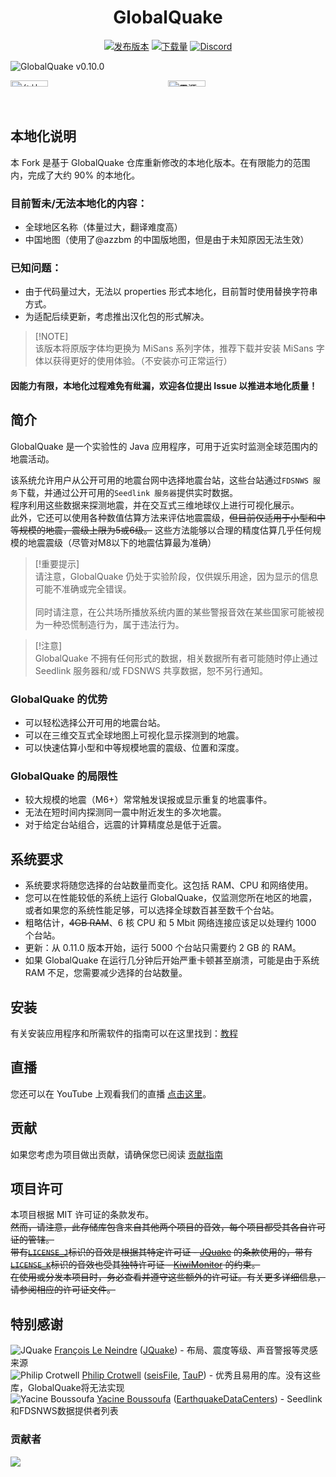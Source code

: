 <h1 align="center">
  GlobalQuake
</h1>

<p align="center">
  <a href="https://github.com/xspanger3770/GlobalQuake/releases"><img src="https://img.shields.io/github/release/xspanger3770/GlobalQuake.svg?style=for-the-badge&logo=github" alt="发布版本"></a> <a href="https://github.com/xspanger3770/GlobalQuake/releases"><img src="https://img.shields.io/github/downloads/xspanger3770/GlobalQuake/total?style=for-the-badge&logo=github" alt="下载量"></a> <a href="https://discord.gg/aCyuXfTyma"><img src="https://img.shields.io/badge/discord-立即加入-blue?logo=discord&style=for-the-badge" alt="Discord"></a>
</p>

![GlobalQuake v0.10.0](https://github.com/xspanger3770/GlobalQuake/assets/100421968/d38a0596-0242-4fe9-9766-67a486832364)

<div style="display: grid; grid-template-columns: 1fr 1fr;">
<img alt="台站管理器" title="台站管理器" src="https://github.com/xspanger3770/GlobalQuake/assets/100421968/a37319ec-2132-426a-b095-2e6a9e064322" style="width: 49%; height: auto;" />
<img alt="震源管理器" title="震源管理器" src="https://i.imgur.com/T1tmMtN.png" style="width: 49%; height: auto;" />
</div>

## 本地化说明

本 Fork 是基于 GlobalQuake 仓库重新修改的本地化版本。在有限能力的范围内，完成了大约 90% 的本地化。

### 目前暂未/无法本地化的内容：
- 全球地区名称（体量过大，翻译难度高）
- 中国地图（使用了@azzbm 的中国版地图，但是由于未知原因无法生效）

### 已知问题：
- 由于代码量过大，无法以 properties 形式本地化，目前暂时使用替换字符串方式。
- 为适配后续更新，考虑推出汉化包的形式解决。

> [!NOTE]<br>
> 该版本将原版字体均更换为 MiSans 系列字体，推荐下载并安装 MiSans 字体以获得更好的使用体验。（不安装亦可正常运行）

#### 因能力有限，本地化过程难免有纰漏，欢迎各位提出 Issue 以推进本地化质量！

## 简介

GlobalQuake 是一个实验性的 Java 应用程序，可用于近实时监测全球范围内的地震活动。

该系统允许用户从公开可用的地震台网中选择地震台站，这些台站通过`FDSNWS 服务`下载，并通过公开可用的`Seedlink 服务器`提供实时数据。\
程序利用这些数据来探测地震，并在交互式三维地球仪上进行可视化展示。\
此外，它还可以使用各种数值估算方法来评估地震震级，~~但目前仅适用于小型和中等规模的地震，震级上限为5或6级。~~
这些方法能够以合理的精度估算几乎任何规模的地震震级（尽管对M8以下的地震估算最为准确）

> [!重要提示]<br>
> 请注意，GlobalQuake 仍处于实验阶段，仅供娱乐用途，因为显示的信息可能不准确或完全错误。\
> \
> 同时请注意，在公共场所播放系统内置的某些警报音效在某些国家可能被视为一种恐慌制造行为，属于违法行为。

> [!注意]<br>
> GlobalQuake 不拥有任何形式的数据，相关数据所有者可能随时停止通过 Seedlink 服务器和/或 FDSNWS 共享数据，恕不另行通知。

### GlobalQuake 的优势

* 可以轻松选择公开可用的地震台站。
* 可以在三维交互式全球地图上可视化显示探测到的地震。
* 可以快速估算小型和中等规模地震的震级、位置和深度。

### GlobalQuake 的局限性

* 较大规模的地震（M6+）常常触发误报或显示重复的地震事件。
* 无法在短时间内探测同一震中附近发生的多次地震。
* 对于给定台站组合，远震的计算精度总是低于近震。

## 系统要求

- 系统要求将随您选择的台站数量而变化。这包括 RAM、CPU 和网络使用。
- 您可以在性能较低的系统上运行 GlobalQuake，仅监测您所在地区的地震，或者如果您的系统性能足够，可以选择全球数百甚至数千个台站。
- 粗略估计，~~4GB RAM~~、6 核 CPU 和 5 Mbit 网络连接应该足以处理约 1000 个台站。
- 更新：从 0.11.0 版本开始，运行 5000 个台站只需要约 2 GB 的 RAM。
- 如果 GlobalQuake 在运行几分钟后开始严重卡顿甚至崩溃，可能是由于系统 RAM 不足，您需要减少选择的台站数量。

## 安装

有关安装应用程序和所需软件的指南可以在这里找到：[教程](https://github.com/xspanger3770/GlobalQuake/wiki/Downloads-And-Installation)

## 直播

您还可以在 YouTube 上观看我们的直播 [点击这里](https://www.youtube.com/channel/UCZmcd4cQ2H_ELWAuUdOMgRQ/live)。

## 贡献

如果您考虑为项目做出贡献，请确保您已阅读 [贡献指南](https://github.com/xspanger3770/GlobalQuake/blob/main/CONTRIBUTING.md)

## 项目许可

本项目根据 MIT 许可证的条款发布。\
~~然而，请注意，此存储库包含来自其他两个项目的音效，每个项目都受其各自许可证的管辖。\
带有[`LICENSE_J`](https://github.com/xspanger3770/GlobalQuake/blob/main/LICENSE_J)标识的音效是根据其特定许可证 - [JQuake](https://jquake.net/) 的条款使用的，带有[`LICENSE_K`](https://github.com/xspanger3770/GlobalQuake/blob/main/LICENSE_K)标识的音效也受其独特许可证 - [KiwiMonitor](https://kiwimonitor.amebaownd.com/) 的约束。\
在使用或分发本项目时，务必查看并遵守这些额外的许可证。有关更多详细信息，请参阅相应的许可证文件。~~

## 特别感谢

![JQuake](https://images.weserv.nl/?url=avatars.githubusercontent.com/u/26931126?v=4&h=20&w=20&fit=cover&mask=circle&maxage=7d) [François Le Neindre](https://github.com/fleneindre) ([JQuake](https://jquake.net/en/)) - 布局、震度等级、声音警报等灵感来源\
![Philip Crotwell](https://images.weserv.nl/?url=avatars.githubusercontent.com/u/127367?v=4&h=20&w=20&fit=cover&mask=circle&maxage=7d) [Philip Crotwell](https://github.com/crotwell/) ([seisFile](http://crotwell.github.io/seisFile/), [TauP](http://crotwell.github.io/TauP/)) - 优秀且易用的库。没有这些库，GlobalQuake将无法实现\
![Yacine Boussoufa](https://images.weserv.nl/?url=avatars.githubusercontent.com/u/46266665?v=4&h=20&w=20&fit=cover&mask=circle&maxage=7d) [Yacine Boussoufa](https://github.com/YacineBoussoufa/) ([EarthquakeDataCenters](https://github.com/YacineBoussoufa/EarthquakeDataCenters)) - Seedlink和FDSNWS数据提供者列表

### 贡献者

<a href="https://github.com/xspanger3770/GlobalQuake/graphs/contributors">
  <img src="https://contrib.rocks/image?repo=xspanger3770/GlobalQuake" />
</a>